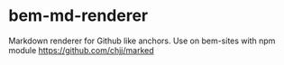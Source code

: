 # bem-md-renderer
Markdown renderer for Github like anchors. Use on bem-sites with npm module https://github.com/chjj/marked 
